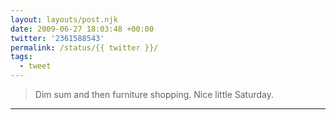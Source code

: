 ```yaml
---
layout: layouts/post.njk
date: 2009-06-27 18:03:48 +00:00
twitter: '2361588543'
permalink: /status/{{ twitter }}/
tags: 
  - tweet
---
```


> Dim sum and then furniture shopping. Nice little Saturday.

---
